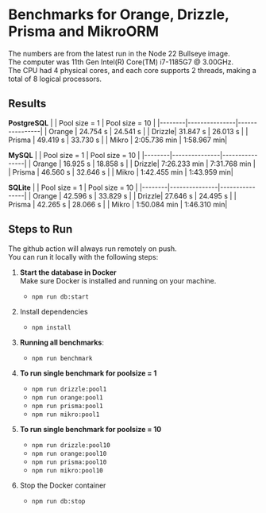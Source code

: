# Benchmarks for Orange, Drizzle, Prisma and MikroORM
The numbers are from the latest run in the Node 22 Bullseye image.  
The computer was 11th Gen Intel(R) Core(TM) i7-1185G7 @ 3.00GHz.   
The CPU had 4 physical cores, and each core supports 2 threads, making a total of 8 logical processors. 
## Results  
**PostgreSQL**
|        | Pool size = 1 | Pool size = 10 |
|--------|---------------|----------------|
| Orange | 24.754 s       | 24.541 s        |
| Drizzle| 31.847 s       | 26.013 s        |
| Prisma | 49.419 s       | 33.730 s        |
| Mikro  | 2:05.736 min     | 1:58.967 min|
  
**MySQL**
|        | Pool size = 1 | Pool size = 10 |
|--------|---------------|----------------|
| Orange | 16.925 s       | 18.858 s        |
| Drizzle| 7:26.233 min       | 7:31.768 min        |
| Prisma | 46.560 s       | 32.646 s        |
| Mikro  | 1:42.455 min     | 1:43.959 min|
  
**SQLite**
|        | Pool size = 1 | Pool size = 10 |
|--------|---------------|----------------|
| Orange | 42.596 s       |  33.829 s        |
| Drizzle| 27.646 s       | 24.495 s        |
| Prisma | 42.265 s       | 28.066 s        |
| Mikro  | 1:50.084 min     | 1:46.310 min|
  
## Steps to Run

The github action will always run remotely on push.  
You can run it locally with the following steps:  

1. **Start the database in Docker**  
   Make sure Docker is installed and running on your machine.
   - ```npm run db:start```

2. Install dependencies
   - ```npm install```

3. **Running all benchmarks**:
   - ```npm run benchmark```

4. **To run single benchmark for poolsize = 1**
   - ```npm run drizzle:pool1```
   - ```npm run orange:pool1```
   - ```npm run prisma:pool1```
   - ```npm run mikro:pool1```

5. **To run single benchmark for poolsize = 10**
   - ```npm run drizzle:pool10```
   - ```npm run orange:pool10```
   - ```npm run prisma:pool10```
   - ```npm run mikro:pool10```

6. Stop the Docker container
   - ```npm run db:stop```
